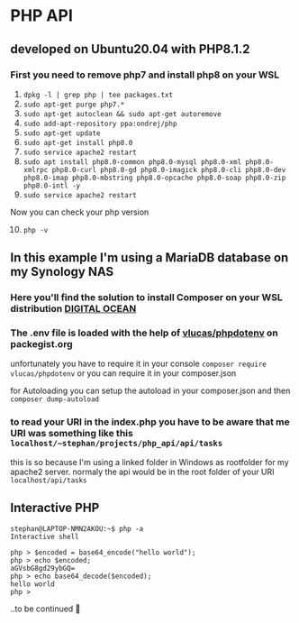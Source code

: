 # PHP API

## developed on Ubuntu20.04 with PHP8.1.2

### First you need to remove php7 and install php8 on your WSL

1.   ```dpkg -l | grep php | tee packages.txt```
2.   ```sudo apt-get purge php7.*```
3.   ```sudo apt-get autoclean && sudo apt-get autoremove```
4.   ```sudo add-apt-repository ppa:ondrej/php```
5.   ```sudo apt-get update```
6.   ```sudo apt-get install php8.0 ```
7.   ```sudo service apache2 restart```
8.   ```sudo apt install php8.0-common php8.0-mysql php8.0-xml php8.0-xmlrpc php8.0-curl php8.0-gd php8.0-imagick php8.0-cli php8.0-dev php8.0-imap php8.0-mbstring php8.0-opcache php8.0-soap php8.0-zip php8.0-intl -y```
9.   ```sudo service apache2 restart```

Now you can check your php version

10. ```php -v```

## In this example I'm using a MariaDB database on my Synology NAS 

### Here you'll find the solution to install Composer on your WSL distribution [DIGITAL OCEAN](https://www.digitalocean.com/community/tutorials/how-to-install-composer-on-ubuntu-20-04-quickstart)

### The .env file is loaded with the help of [vlucas/phpdotenv](https://packagist.org/packages/vlucas/phpdotenv) on packegist.org

unfortunately you have to require it in your console ```composer require vlucas/phpdotenv```
or you can require it in your composer.json

for Autoloading you can setup the autoload in your composer.json and then ```composer dump-autoload```

### to read your URI in the index.php you have to be aware that me URI was something like this ```localhost/~stephan/projects/php_api/api/tasks``` 
this is so because I'm using a linked folder in Windows as rootfolder for my apache2 server.
normaly the api would be in the root folder of your URI ```localhost/api/tasks```

## Interactive PHP
```
stephan@LAPTOP-NMN2AKOU:~$ php -a
Interactive shell

php > $encoded = base64_encode("hello world");
php > echo $encoded;
aGVsbG8gd29ybGQ=
php > echo base64_decode($encoded);
hello world
php >
```

..to be continued 🙂



